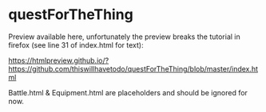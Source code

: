 # questForTheThing

Preview available here, unfortunately the preview breaks the tutorial in firefox (see line 31 of index.html for text):

https://htmlpreview.github.io/?https://github.com/thiswillhavetodo/questForTheThing/blob/master/index.html

Battle.html & Equipment.html are placeholders and should be ignored for now.
